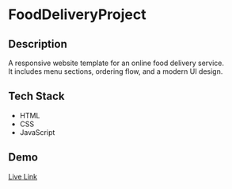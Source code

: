 # FoodDeliveryProject

 

## Description  
A responsive website template for an online food delivery service.  
It includes menu sections, ordering flow, and a modern UI design.  

## Tech Stack  
- HTML  
- CSS  
- JavaScript  
  
## Demo  
[Live Link](https://fooddeliveryproject1.netlify.app/)
